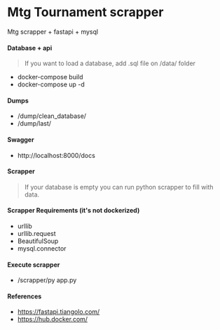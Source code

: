 # Mtg Tournament scrapper
Mtg scrapper + fastapi + mysql

#### Database + api
> If you want to load a database, add .sql file on /data/ folder
- docker-compose build
- docker-compose up -d

#### Dumps
- /dump/clean_database/
- /dump/last/

#### Swagger
- http://localhost:8000/docs

#### Scrapper
> If your database is empty you can run python scrapper to fill with data.

#### Scrapper Requirements (it's not dockerized)
- urllib
- urllib.request
- BeautifulSoup
- mysql.connector

#### Execute scrapper
- /scrapper/py app.py

#### References
- https://fastapi.tiangolo.com/
- https://hub.docker.com/
